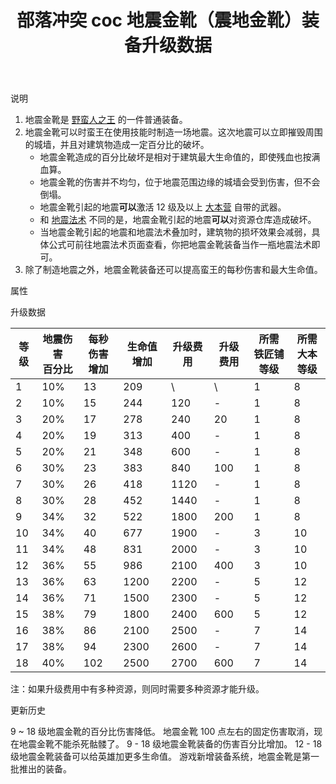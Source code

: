 ﻿---
title: "部落冲突 coc 地震金靴（震地金靴）装备升级数据"
navTitle: "地震金靴"
shownTitle: "地震金靴（震地金靴）"
description: "地震金靴是野蛮人之王的一件普通装备。地震金靴可以时蛮王在使用技能时制造一场地震。这次地震可以立即摧毁周围的城墙，并且对建筑物造成一定百分比的破坏。地震金靴可以对半径内的所有地面单位（包括部队）造成少量额外伤害……"
module: upgrade-home
imgFolder: home_heroes/0702
wiki: https://clashofclans.fandom.com/wiki/Earthquake_Boots
canonical: /upgrade/0702-Earthquake-Boots
---

<UnitInfo :folder="$frontmatter.imgFolder" imgSrc="Earthquake_Boots_info.png" :imgAlt="$frontmatter.navTitle" description="引发强烈地震，摧毁城墙并对建筑造成伤害。" />

<SmallTitle>说明</SmallTitle>

1. 地震金靴是 [野蛮人之王](/upgrade/0200-Barbarian-King) 的一件普通装备。
2. 地震金靴可以时蛮王在使用技能时制造一场地震。这次地震可以立即摧毁周围的城墙，并且对建筑物造成一定百分比的破坏。
   - 地震金靴造成的百分比破坏是相对于建筑最大生命值的，即使残血也按满血算。
   - 地震金靴的伤害并不均匀，位于地震范围边缘的城墙会受到伤害，但不会倒塌。
   - 地震金靴引起的地震**可以**激活 12 级及以上 [大本营](/upgrade/0400-Town-Hall) 自带的武器。
   - 和 [地震法术](/upgrade/0181-Earthquake-Spell) 不同的是，地震金靴引起的地震**可以**对资源仓库造成破坏。
   - 当地震金靴引起的地震和地震法术叠加时，建筑物的损坏效果会减弱，具体公式可前往地震法术页面查看，你把地震金靴装备当作一瓶地震法术即可。
3. 除了制造地震之外，地震金靴装备还可以提高蛮王的每秒伤害和最大生命值。

<SmallTitle>属性</SmallTitle>

<UnitProperties>
    <UnitProperty pKey="技能类型" pValue="主动技能" />
    <UnitProperty pKey="装备稀有度" pValue="普通" />
    <UnitProperty pKey="所需铁匠铺等级" pValue="1" />
    <UnitProperty pKey="所需大本等级" pValue="8" />
    <UnitProperty pKey="地震伤害半径" pValue="8 格" />
</UnitProperties>

<SmallTitle>升级数据</SmallTitle>

<script setup>
const tableExtraInfo = [
    {
        "column": 4,
        "type": "cost",
        "icon": "Shiny_Ore",
        "noGoldPass": true
    },
    {
        "column": 5,
        "type": "cost",
        "icon": "Glowy_Ore",
        "noGoldPass": true
    }
];
</script>

<UnitTable :tableExtraInfo="tableExtraInfo">

| 等级 |地震伤害<br>百分比|每秒伤害<br>增加|生命值增加|升级费用|升级费用|所需<br>铁匠铺等级|所需<br>大本等级|
| ---- |       ---      |      ---      |   ---   |   ---  |  ---  |       ---      |       ---      |
|   1  |       10%      |       13      |    209  |    \   |   \   |        1       |        8       |
|   2  |       10%      |       15      |    244  |   120  |   -   |        1       |        8       |
|   3  |       20%      |       17      |    278  |   240  |   20  |        1       |        8       |
|   4  |       20%      |       19      |    313  |   400  |   -   |        1       |        8       |
|   5  |       20%      |       21      |    348  |   600  |   -   |        1       |        8       |
|   6  |       30%      |       23      |    383  |   840  |  100  |        1       |        8       |
|   7  |       30%      |       26      |    418  |  1120  |   -   |        1       |        8       |
|   8  |       30%      |       28      |    452  |  1440  |   -   |        1       |        8       |
|   9  |       34%      |       32      |    522  |  1800  |  200  |        1       |        8       |
|  10  |       34%      |       40      |    677  |  1900  |   -   |        3       |       10       |
|  11  |       34%      |       48      |    831  |  2000  |   -   |        3       |       10       |
|  12  |       36%      |       55      |    986  |  2100  |  400  |        3       |       10       |
|  13  |       36%      |       63      |   1200  |  2200  |   -   |        5       |       12       |
|  14  |       36%      |       71      |   1500  |  2300  |   -   |        5       |       12       |
|  15  |       38%      |       79      |   1800  |  2400  |  600  |        5       |       12       |
|  16  |       38%      |       86      |   2100  |  2500  |   -   |        7       |       14       |
|  17  |       38%      |       94      |   2300  |  2600  |   -   |        7       |       14       |
|  18  |       40%      |      102      |   2500  |  2700  |  600  |        7       |       14       |
</UnitTable>

注：如果升级费用中有多种资源，则同时需要多种资源才能升级。

<SmallTitle>更新历史</SmallTitle>

<Timeline>
    <TimelineItem date="2025/02/10">
        <TimelineRow>9 ~ 18 级地震金靴的百分比伤害降低。</TimelineRow>
        <TimelineRow>地震金靴 100 点左右的固定伤害取消，现在地震金靴不能杀死骷髅了。</TimelineRow>
    </TimelineItem>
    <TimelineItem date="2024/09/09">
        <TimelineRow>9 - 18 级地震金靴装备的伤害百分比增加。</TimelineRow>
        <TimelineRow>12 - 18 级地震金靴装备可以给英雄加更多生命值。</TimelineRow>
    </TimelineItem>
    <TimelineItem date="2023/12/12">
        <TimelineRow>游戏新增装备系统，地震金靴是第一批推出的装备。</TimelineRow>
    </TimelineItem>
    <TimelineItem :historyBottom="true" />
</Timeline>